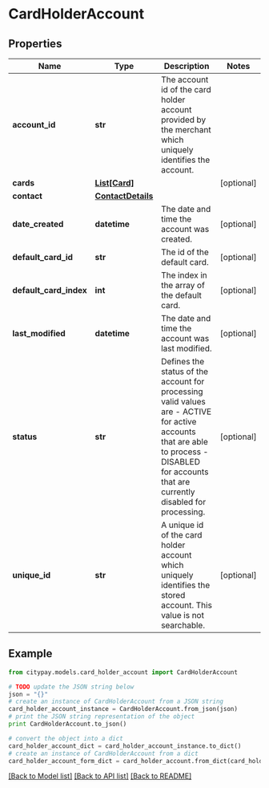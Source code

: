 # CardHolderAccount


## Properties

Name | Type | Description | Notes
------------ | ------------- | ------------- | -------------
**account_id** | **str** | The account id of the card holder account provided by the merchant which uniquely identifies the account.  | 
**cards** | [**List[Card]**](Card.md) |  | [optional] 
**contact** | [**ContactDetails**](ContactDetails.md) |  | 
**date_created** | **datetime** | The date and time the account was created. | [optional] 
**default_card_id** | **str** | The id of the default card. | [optional] 
**default_card_index** | **int** | The index in the array of the default card. | [optional] 
**last_modified** | **datetime** | The date and time the account was last modified. | [optional] 
**status** | **str** | Defines the status of the account for processing valid values are   - ACTIVE for active accounts that are able to process   - DISABLED for accounts that are currently disabled for processing.  | [optional] 
**unique_id** | **str** | A unique id of the card holder account which uniquely identifies the stored account. This value is not searchable. | [optional] 

## Example

```python
from citypay.models.card_holder_account import CardHolderAccount

# TODO update the JSON string below
json = "{}"
# create an instance of CardHolderAccount from a JSON string
card_holder_account_instance = CardHolderAccount.from_json(json)
# print the JSON string representation of the object
print CardHolderAccount.to_json()

# convert the object into a dict
card_holder_account_dict = card_holder_account_instance.to_dict()
# create an instance of CardHolderAccount from a dict
card_holder_account_form_dict = card_holder_account.from_dict(card_holder_account_dict)
```
[[Back to Model list]](../README.md#documentation-for-models) [[Back to API list]](../README.md#documentation-for-api-endpoints) [[Back to README]](../README.md)



